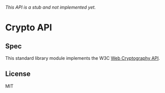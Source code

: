 *This API is a stub and not implemented yet.*

# Crypto API

## Spec

This standard library module implements the W3C [Web Cryptography API][spec].

[spec]: https://w3c.github.io/webcrypto

## License

MIT
